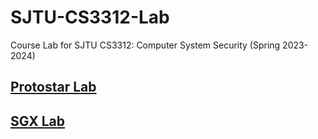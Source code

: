 # SJTU-CS3312-Lab

Course Lab for SJTU CS3312: Computer System Security (Spring 2023-2024)

## [Protostar Lab](https://github.com/OsamuSkyhacker/SJTU-CS3312-Lab/tree/main/Protostar)

## [SGX Lab](https://github.com/OsamuSkyhacker/CS3312-SGX-RC4)